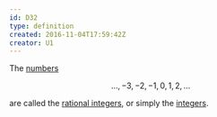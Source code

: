 ```yaml
---
id: D32
type: definition
created: 2016-11-04T17:59:42Z
creator: U1
---
```

The [numbers](#number)

$$\ldots,−3,−2,−1,0,1,2,\ldots$$

are called the [rational integers](=rational-integer), or simply the [integers](=integer).
